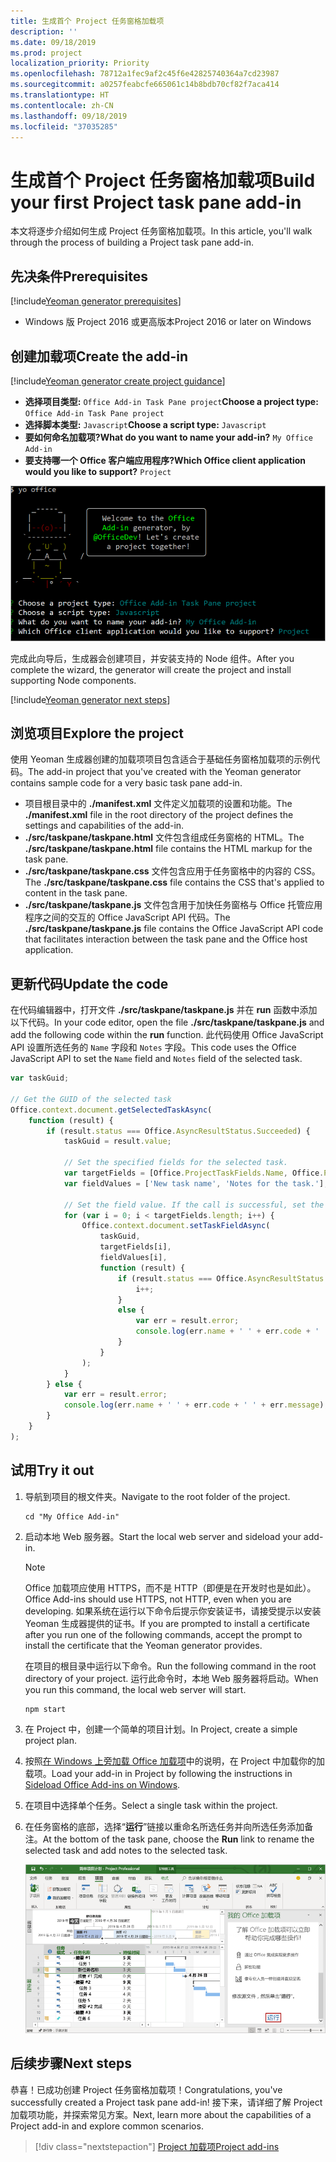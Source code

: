 ```yaml
---
title: 生成首个 Project 任务窗格加载项
description: ''
ms.date: 09/18/2019
ms.prod: project
localization_priority: Priority
ms.openlocfilehash: 78712a1fec9af2c45f6e42825740364a7cd23987
ms.sourcegitcommit: a0257feabcfe665061c14b8bdb70cf82f7aca414
ms.translationtype: HT
ms.contentlocale: zh-CN
ms.lasthandoff: 09/18/2019
ms.locfileid: "37035285"
---
```

# <a name="build-your-first-project-task-pane-add-in"></a><span data-ttu-id="bb5bf-102">生成首个 Project 任务窗格加载项</span><span class="sxs-lookup"><span data-stu-id="bb5bf-102">Build your first Project task pane add-in</span></span>

<span data-ttu-id="bb5bf-103">本文将逐步介绍如何生成 Project 任务窗格加载项。</span><span class="sxs-lookup"><span data-stu-id="bb5bf-103">In this article, you'll walk through the process of building a Project task pane add-in.</span></span>

## <a name="prerequisites"></a><span data-ttu-id="bb5bf-104">先决条件</span><span class="sxs-lookup"><span data-stu-id="bb5bf-104">Prerequisites</span></span>

[!include[Yeoman generator prerequisites](../includes/quickstart-yo-prerequisites.md)]

- <span data-ttu-id="bb5bf-105">Windows 版 Project 2016 或更高版本</span><span class="sxs-lookup"><span data-stu-id="bb5bf-105">Project 2016 or later on Windows</span></span>

## <a name="create-the-add-in"></a><span data-ttu-id="bb5bf-106">创建加载项</span><span class="sxs-lookup"><span data-stu-id="bb5bf-106">Create the add-in</span></span>

[!include[Yeoman generator create project guidance](../includes/yo-office-command-guidance.md)]

- <span data-ttu-id="bb5bf-107">**选择项目类型:** `Office Add-in Task Pane project`</span><span class="sxs-lookup"><span data-stu-id="bb5bf-107">**Choose a project type:** `Office Add-in Task Pane project`</span></span>
- <span data-ttu-id="bb5bf-108">**选择脚本类型:** `Javascript`</span><span class="sxs-lookup"><span data-stu-id="bb5bf-108">**Choose a script type:** `Javascript`</span></span>
- <span data-ttu-id="bb5bf-109">**要如何命名加载项?**</span><span class="sxs-lookup"><span data-stu-id="bb5bf-109">**What do you want to name your add-in?**</span></span> `My Office Add-in`
- <span data-ttu-id="bb5bf-110">**要支持哪一个 Office 客户端应用程序?**</span><span class="sxs-lookup"><span data-stu-id="bb5bf-110">**Which Office client application would you like to support?**</span></span> `Project`

![有关 Yeoman 生成器提示和回答的屏幕截图](../images/yo-office-project.png)

<span data-ttu-id="bb5bf-112">完成此向导后，生成器会创建项目，并安装支持的 Node 组件。</span><span class="sxs-lookup"><span data-stu-id="bb5bf-112">After you complete the wizard, the generator will create the project and install supporting Node components.</span></span>

[!include[Yeoman generator next steps](../includes/yo-office-next-steps.md)]

## <a name="explore-the-project"></a><span data-ttu-id="bb5bf-113">浏览项目</span><span class="sxs-lookup"><span data-stu-id="bb5bf-113">Explore the project</span></span>

<span data-ttu-id="bb5bf-114">使用 Yeoman 生成器创建的加载项项目包含适合于基础任务窗格加载项的示例代码。</span><span class="sxs-lookup"><span data-stu-id="bb5bf-114">The add-in project that you've created with the Yeoman generator contains sample code for a very basic task pane add-in.</span></span> 

- <span data-ttu-id="bb5bf-115">项目根目录中的 **./manifest.xml** 文件定义加载项的设置和功能。</span><span class="sxs-lookup"><span data-stu-id="bb5bf-115">The **./manifest.xml** file in the root directory of the project defines the settings and capabilities of the add-in.</span></span>
- <span data-ttu-id="bb5bf-116">**./src/taskpane/taskpane.html** 文件包含组成任务窗格的 HTML。</span><span class="sxs-lookup"><span data-stu-id="bb5bf-116">The **./src/taskpane/taskpane.html** file contains the HTML markup for the task pane.</span></span>
- <span data-ttu-id="bb5bf-117">**./src/taskpane/taskpane.css** 文件包含应用于任务窗格中的内容的 CSS。</span><span class="sxs-lookup"><span data-stu-id="bb5bf-117">The **./src/taskpane/taskpane.css** file contains the CSS that's applied to content in the task pane.</span></span>
- <span data-ttu-id="bb5bf-118">**./src/taskpane/taskpane.js** 文件包含用于加快任务窗格与 Office 托管应用程序之间的交互的 Office JavaScript API 代码。</span><span class="sxs-lookup"><span data-stu-id="bb5bf-118">The **./src/taskpane/taskpane.js** file contains the Office JavaScript API code that facilitates interaction between the task pane and the Office host application.</span></span>

## <a name="update-the-code"></a><span data-ttu-id="bb5bf-119">更新代码</span><span class="sxs-lookup"><span data-stu-id="bb5bf-119">Update the code</span></span>

<span data-ttu-id="bb5bf-120">在代码编辑器中，打开文件 **./src/taskpane/taskpane.js** 并在 **run** 函数中添加以下代码。</span><span class="sxs-lookup"><span data-stu-id="bb5bf-120">In your code editor, open the file **./src/taskpane/taskpane.js** and add the following code within the **run** function.</span></span> <span data-ttu-id="bb5bf-121">此代码使用 Office JavaScript API 设置所选任务的 `Name` 字段和 `Notes` 字段。</span><span class="sxs-lookup"><span data-stu-id="bb5bf-121">This code uses the Office JavaScript API to set the `Name` field and `Notes` field of the selected task.</span></span>

```js
var taskGuid;

// Get the GUID of the selected task
Office.context.document.getSelectedTaskAsync(
    function (result) {
        if (result.status === Office.AsyncResultStatus.Succeeded) {
            taskGuid = result.value;

            // Set the specified fields for the selected task.
            var targetFields = [Office.ProjectTaskFields.Name, Office.ProjectTaskFields.Notes];
            var fieldValues = ['New task name', 'Notes for the task.'];

            // Set the field value. If the call is successful, set the next field.
            for (var i = 0; i < targetFields.length; i++) {
                Office.context.document.setTaskFieldAsync(
                    taskGuid,
                    targetFields[i],
                    fieldValues[i],
                    function (result) {
                        if (result.status === Office.AsyncResultStatus.Succeeded) {
                            i++;
                        }
                        else {
                            var err = result.error;
                            console.log(err.name + ' ' + err.code + ' ' + err.message);
                        }
                    }
                );
            }
        } else {
            var err = result.error;
            console.log(err.name + ' ' + err.code + ' ' + err.message);
        }
    }
);
```

## <a name="try-it-out"></a><span data-ttu-id="bb5bf-122">试用</span><span class="sxs-lookup"><span data-stu-id="bb5bf-122">Try it out</span></span>

1. <span data-ttu-id="bb5bf-123">导航到项目的根文件夹。</span><span class="sxs-lookup"><span data-stu-id="bb5bf-123">Navigate to the root folder of the project.</span></span>

    ```command&nbsp;line
    cd "My Office Add-in"
    ```

2. <span data-ttu-id="bb5bf-124">启动本地 Web 服务器。</span><span class="sxs-lookup"><span data-stu-id="bb5bf-124">Start the local web server and sideload your add-in.</span></span>

    > [!NOTE]
    > <span data-ttu-id="bb5bf-125">Office 加载项应使用 HTTPS，而不是 HTTP（即便是在开发时也是如此）。</span><span class="sxs-lookup"><span data-stu-id="bb5bf-125">Office Add-ins should use HTTPS, not HTTP, even when you are developing.</span></span> <span data-ttu-id="bb5bf-126">如果系统在运行以下命令后提示你安装证书，请接受提示以安装 Yeoman 生成器提供的证书。</span><span class="sxs-lookup"><span data-stu-id="bb5bf-126">If you are prompted to install a certificate after you run one of the following commands, accept the prompt to install the certificate that the Yeoman generator provides.</span></span>

    <span data-ttu-id="bb5bf-127">在项目的根目录中运行以下命令。</span><span class="sxs-lookup"><span data-stu-id="bb5bf-127">Run the following command in the root directory of your project.</span></span> <span data-ttu-id="bb5bf-128">运行此命令时，本地 Web 服务器将启动。</span><span class="sxs-lookup"><span data-stu-id="bb5bf-128">When you run this command, the local web server will start.</span></span>

    ```command&nbsp;line
    npm start
    ```

3. <span data-ttu-id="bb5bf-129">在 Project 中，创建一个简单的项目计划。</span><span class="sxs-lookup"><span data-stu-id="bb5bf-129">In Project, create a simple project plan.</span></span>

4. <span data-ttu-id="bb5bf-130">按照[在 Windows 上旁加载 Office 加载项](../testing/create-a-network-shared-folder-catalog-for-task-pane-and-content-add-ins.md)中的说明，在 Project 中加载你的加载项。</span><span class="sxs-lookup"><span data-stu-id="bb5bf-130">Load your add-in in Project by following the instructions in [Sideload Office Add-ins on Windows](../testing/create-a-network-shared-folder-catalog-for-task-pane-and-content-add-ins.md).</span></span>

5. <span data-ttu-id="bb5bf-131">在项目中选择单个任务。</span><span class="sxs-lookup"><span data-stu-id="bb5bf-131">Select a single task within the project.</span></span>

6. <span data-ttu-id="bb5bf-132">在任务窗格的底部，选择“**运行**”链接以重命名所选任务并向所选任务添加备注。</span><span class="sxs-lookup"><span data-stu-id="bb5bf-132">At the bottom of the task pane, choose the **Run** link to rename the selected task and add notes to the selected task.</span></span>

    ![加载了任务窗格加载项的 Project 应用程序的屏幕截图](../images/project-quickstart-addin-1.png)

## <a name="next-steps"></a><span data-ttu-id="bb5bf-134">后续步骤</span><span class="sxs-lookup"><span data-stu-id="bb5bf-134">Next steps</span></span>

<span data-ttu-id="bb5bf-135">恭喜！已成功创建 Project 任务窗格加载项！</span><span class="sxs-lookup"><span data-stu-id="bb5bf-135">Congratulations, you've successfully created a Project task pane add-in!</span></span> <span data-ttu-id="bb5bf-136">接下来，请详细了解 Project 加载项功能，并探索常见方案。</span><span class="sxs-lookup"><span data-stu-id="bb5bf-136">Next, learn more about the capabilities of a Project add-in and explore common scenarios.</span></span>

> [!div class="nextstepaction"]
> [<span data-ttu-id="bb5bf-137">Project 加载项</span><span class="sxs-lookup"><span data-stu-id="bb5bf-137">Project add-ins</span></span>](../project/project-add-ins.md)

